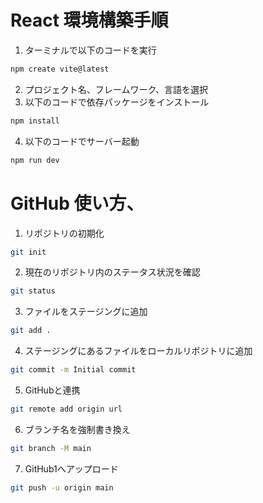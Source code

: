# React 環境構築手順
1. ターミナルで以下のコードを実行
```bash
npm create vite@latest
```
2. プロジェクト名、フレームワーク、言語を選択
3. 以下のコードで依存パッケージをインストール
```bash
npm install
```
4. 以下のコードでサーバー起動
```bash
npm run dev
```
# GitHub 使い方、
1. リポジトリの初期化
```bash
git init
```
2. 現在のリポジトリ内のステータス状況を確認
```bash
git status
```
3. ファイルをステージングに追加
```bash
git add .
```
4. ステージングにあるファイルをローカルリポジトリに追加
```bash
git commit -m Initial commit
```
5. GitHubと連携
```bash
git remote add origin url
```
6. ブランチ名を強制書き換え
```bash
git branch -M main
```
7. GitHub1へアップロード
```bash
git push -u origin main
```